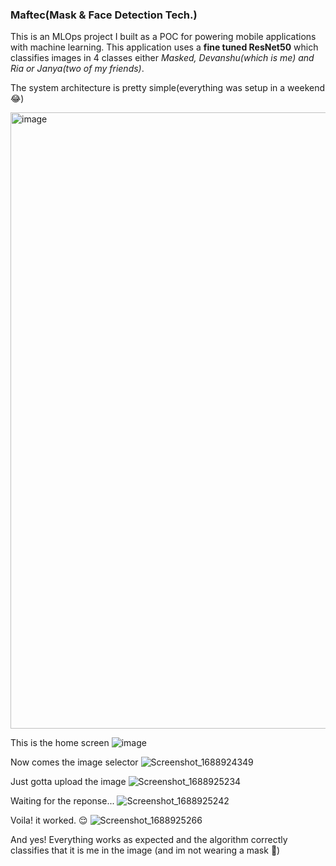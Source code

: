 ### Maftec(Mask & Face Detection Tech.)

This is an MLOps project I built as a POC for powering mobile applications with machine learning. This application uses a **fine tuned ResNet50** which classifies images in 4 classes either _Masked, Devanshu(which is me) and Ria or Janya(two of my friends)_.

The system architecture is pretty simple(everything was setup in a weekend 😂)

<img width="986" alt="image" src="https://github.com/Devanshusisodiya/maftec/assets/43195822/5782eb9e-226a-460d-a293-6effad4b5abe">


This is the home screen
![image](https://github.com/Devanshusisodiya/MAFTEC-UI/assets/43195822/d20243b1-7bcc-424f-9969-4f6d37ecf068)

Now comes the image selector
![Screenshot_1688924349](https://github.com/Devanshusisodiya/MAFTEC-UI/assets/43195822/54ecc6c9-65fe-40d6-8669-f54768190b43)

Just gotta upload the image
![Screenshot_1688925234](https://github.com/Devanshusisodiya/MAFTEC-UI/assets/43195822/0efaeb1b-e0e7-4f14-a56d-750630bdba19)

Waiting for the reponse...
![Screenshot_1688925242](https://github.com/Devanshusisodiya/MAFTEC-UI/assets/43195822/46019c34-807f-4140-b9a9-4066af1cedc7)

Voila! it worked. 😌
![Screenshot_1688925266](https://github.com/Devanshusisodiya/MAFTEC-UI/assets/43195822/6f292bb2-9bcc-42bb-821b-2ecb89c868dc)

And yes! Everything works as expected and the algorithm correctly classifies that it is me in the image (and im not wearing a mask 🫢)
